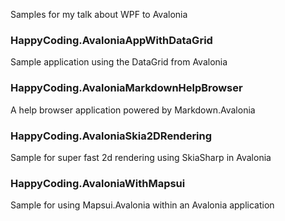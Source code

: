 Samples for my talk about WPF to Avalonia

### HappyCoding.AvaloniaAppWithDataGrid
Sample application using the DataGrid from Avalonia

### HappyCoding.AvaloniaMarkdownHelpBrowser
A help browser application powered by Markdown.Avalonia

### HappyCoding.AvaloniaSkia2DRendering
Sample for super fast 2d rendering using SkiaSharp in Avalonia

### HappyCoding.AvaloniaWithMapsui
Sample for using Mapsui.Avalonia within an Avalonia application

 
